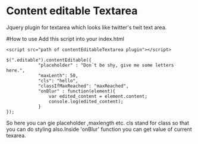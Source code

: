 # Content editable Textarea

Jquery plugin for textarea which looks like twitter's twit text area.

#How to use
Add this script into your index.html
```
<script src="path of contentEditableTextarea plugin"></script>
```
```
$(".editable").contentEditable({
			"placeholder" : "Don´t be shy, give me some letters here.",
			"maxLenth": 50,
			"cls": "hello",
			"classIfMaxReached": "maxReached",
			"onBlur" : function(element){
				var edited_content = element.content;
				console.log(edited_content);
			}
});
```

So here you can gie placeholder ,maxlength etc.
cls stand for class so that you can do styling also.Inside 'onBlur' function you can get value of current texarea.
